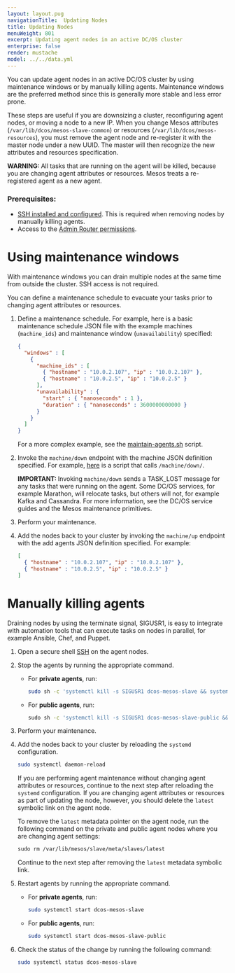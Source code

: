 ```yaml
---
layout: layout.pug
navigationTitle:  Updating Nodes
title: Updating Nodes
menuWeight: 801
excerpt: Updating agent nodes in an active DC/OS cluster
enterprise: false
render: mustache
model: ../../data.yml
---
```


You can update agent nodes in an active DC/OS cluster by using maintenance windows or by manually killing agents. Maintenance windows are the preferred method since this is generally more stable and less error prone.

These steps are useful if you are downsizing a cluster, reconfiguring agent nodes, or moving a node to a new IP. When you change Mesos attributes (`⁠⁠⁠⁠/var/lib/dcos/mesos-slave-common`⁠⁠⁠⁠) or resources (⁠⁠⁠⁠`/var/lib/dcos/mesos-resources`⁠⁠⁠⁠), you must remove the agent node and re-register it with the master node under a new UUID. The master will then recognize the new attributes and resources specification.

<p class="message--warning"><strong>WARNING: </strong>All tasks that are running on the agent will be killed, because you are changing agent attributes or resources. Mesos treats a re-registered agent as a new agent.</p>

### Prerequisites:

*   [SSH installed and configured](/1.14/administering-clusters/sshcluster/). This is required when removing nodes by manually killing agents.
*   Access to the [Admin Router permissions](/1.14/overview/architecture/components/#admin-router).

# Using maintenance windows
With maintenance windows you can drain multiple nodes at the same time from outside the cluster. SSH access is not required.

You can define a maintenance schedule to evacuate your tasks prior to changing agent attributes or resources.

1.  Define a maintenance schedule. For example, here is a basic maintenance schedule JSON file with the example machines  (`machine_ids`) and maintenance window (`unavailability`) specified:

    ```json
    {
      "windows" : [
        {
          "machine_ids" : [
            { "hostname" : "10.0.2.107", "ip" : "10.0.2.107" },
            { "hostname" : "10.0.2.5", "ip" : "10.0.2.5" }
          ],
          "unavailability" : {
            "start" : { "nanoseconds" : 1 },
            "duration" : { "nanoseconds" : 3600000000000 }
          }
        }
      ]
    }
    ```

    For a more complex example, see the [maintain-agents.sh](https://github.com/vishnu2kmohan/dcos-toolbox/blob/master/mesos/maintain-agents.sh) script.

1.  Invoke the `⁠⁠⁠⁠machine/down` endpoint with the machine JSON definition specified. For example, [here](https://github.com/vishnu2kmohan/dcos-toolbox/blob/master/mesos/down-agents.sh) is a script that calls `/machine/down/`.

    <p class="message--important"><strong>IMPORTANT: </strong>Invoking <code>machine/down</code> sends a ⁠⁠⁠⁠TASK_LOST⁠⁠⁠⁠ message for any tasks that were running on the agent. Some DC/OS services, for example Marathon, will relocate tasks, but others will not, for example Kafka and Cassandra. For more information, see the DC/OS service guides and the Mesos maintenance primitives.</p>

1.  Perform your maintenance.
1.  Add the nodes back to your cluster by invoking the `⁠⁠⁠⁠machine/up` endpoint with the add agents JSON definition specified. For example:

    ```json
    [
      { "hostname" : "10.0.2.107", "ip" : "10.0.2.107" },
      { "hostname" : "10.0.2.5", "ip" : "10.0.2.5" }
    ]
    ```

# Manually killing agents
Draining nodes by using the terminate signal, SIGUSR1, is easy to integrate with automation tools that can execute tasks on nodes in parallel, for example Ansible, Chef, and Puppet.

1. Open a secure shell [SSH](/1.14/administering-clusters/sshcluster/) on the agent nodes.

1. Stop the agents by running the appropriate command.
    - For **private agents**, run:

      ```bash
      sudo sh -c 'systemctl kill -s SIGUSR1 dcos-mesos-slave && systemctl stop dcos-mesos-slave'
      ```

    - For **public agents**, run:

      ```bash
      ⁠⁠⁠⁠sudo sh -c 'systemctl kill -s SIGUSR1 dcos-mesos-slave-public && systemctl stop dcos-mesos-slave-public'
      ```

1. Perform your maintenance.

1. Add the nodes back to your cluster by reloading the `systemd` configuration.

    ```bash
    sudo systemctl daemon-reload
    ```

    If you are performing agent maintenance without changing agent attributes or resources, continue to the next step after reloading the `systemd` configuration. If you are changing agent attributes or resources as part of updating the node, however, you should delete the `latest` symbolic link on the agent node.

    To remove the `latest` metadata pointer on the agent node, run the following command on the private and public agent nodes where you are changing agent settings:

    ```bash
    ⁠⁠⁠⁠sudo rm /var/lib/mesos/slave/meta/slaves/latest
    ```
    Continue to the next step after removing the `latest` metadata symbolic link.

1. Restart agents by running the appropriate command.
    - For **private agents**, run:

      ```bash
      sudo systemctl start dcos-mesos-slave
      ```

    - For **public agents**, run:

      ```bash
      sudo systemctl start dcos-mesos-slave-public
      ```
      
1. Check the status of the change by running the following command:

    ```bash
    sudo systemctl status dcos-mesos-slave
    ```
